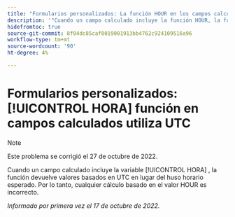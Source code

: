 ```yaml
---
title: "Formularios personalizados: La función HOUR en los campos calculados utiliza UTC"
description: '"Cuando un campo calculado incluye la función HOUR, la función devuelve valores en función de UTC en lugar de la zona horaria esperada. Por lo tanto, cualquier cálculo basado en el valor HOUR es incorrecto".'
hidefromtoc: true
source-git-commit: 8f04dc85caf0019001913bb4762c924109516a96
workflow-type: tm+mt
source-wordcount: '90'
ht-degree: 4%

---
```



# Formularios personalizados: [!UICONTROL HORA] función en campos calculados utiliza UTC

>[!NOTE]
>
>Este problema se corrigió el 27 de octubre de 2022.

Cuando un campo calculado incluye la variable [!UICONTROL HORA] , la función devuelve valores basados en UTC en lugar del huso horario esperado. Por lo tanto, cualquier cálculo basado en el valor HOUR es incorrecto.

_Informado por primera vez el 17 de octubre de 2022._

